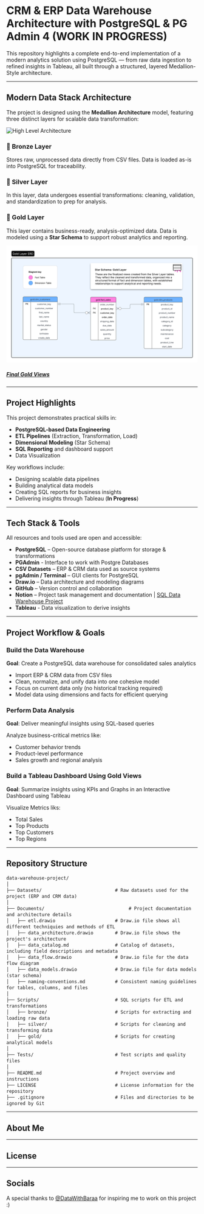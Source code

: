 # CRM & ERP Data Warehouse Architecture with PostgreSQL & PG Admin 4 (WORK IN PROGRESS)

This repository highlights a complete end-to-end implementation of a modern analytics solution using PostgreSQL — from raw data ingestion to refined insights in Tableau, all built through a structured, layered Medallion-Style architecture.

---

## Modern Data Stack Architecture

The project is designed using the **Medallion Architecture** model, featuring three distinct layers for scalable data transformation:

![High Level Architecture](https://github.com/user-attachments/assets/01b1ab91-9a21-477e-87d6-56b7408ba593)

### 🥉 Bronze Layer  
Stores raw, unprocessed data directly from CSV files. Data is loaded as-is into PostgreSQL for traceability.

### 🥈 Silver Layer  
In this layer, data undergoes essential transformations: cleaning, validation, and standardization to prep for analysis.

### 🥇 Gold Layer  
This layer contains business-ready, analysis-optimized data. Data is modeled using a **Star Schema** to support robust analytics and reporting.

![Gold ERD](https://github.com/AbdulRafay365/CRM-ERP-Data-Warehouse-Architecture-with-PostgreSQL-PG-Admin-4/blob/main/Documents/Gold%20Layer%20ERD.png)

##### [Final Gold Views](https://drive.google.com/drive/folders/1GZL7wKnuCOsxT3CmLQTtaIogmdH99bxu?usp=drive_link)
---

## Project Highlights

This project demonstrates practical skills in:

- **PostgreSQL-based Data Engineering**
- **ETL Pipelines** (Extraction, Transformation, Load)
- **Dimensional Modeling** (Star Schema)
- **SQL Reporting** and dashboard support
- Data Visualization

Key workflows include:

- Designing scalable data pipelines
- Building analytical data models
- Creating SQL reports for business insights
- Delivering insights through Tableau (**In Progress**)

---

## Tech Stack & Tools

All resources and tools used are open and accessible:

- **PostgreSQL** – Open-source database platform for storage & transformations
- **PGAdmin** - Interface to work with Postgre Databases
- **CSV Datasets** – ERP & CRM data used as source systems  
- **pgAdmin / Terminal** – GUI clients for PostgreSQL  
- **Draw.io** – Data architecture and modeling diagrams  
- **GitHub** – Version control and collaboration  
- **Notion** – Project task management and documentation | [SQL Data Warehouse Project](https://www.notion.so/SQL-Data-Warehouse-Project-1d964c033bf780ac9161f1ddc0cdf2f0)
- **Tableau** - Data visualization to derive insights

---

## Project Workflow & Goals

### Build the Data Warehouse  
**Goal**: Create a PostgreSQL data warehouse for consolidated sales analytics

- Import ERP & CRM data from CSV files
- Clean, normalize, and unify data into one cohesive model
- Focus on current data only (no historical tracking required)
- Model data using dimensions and facts for efficient querying

### Perform Data Analysis  
**Goal**: Deliver meaningful insights using SQL-based queries

Analyze business-critical metrics like:

- Customer behavior trends  
- Product-level performance  
- Sales growth and regional analysis  

### Build a Tableau Dashboard Using Gold Views
**Goal**: Summarize insights using KPIs and Graphs in an Interactive Dashboard using Tableau

Visualize Metrics liks:

- Total Sales
- Top Products
- Top Customers
- Top Regions
  
---

## Repository Structure
```
data-warehouse-project/
│
├── Datasets/                           # Raw datasets used for the project (ERP and CRM data)
│
├── Documents/                               # Project documentation and architecture details
│   ├── etl.drawio                      # Draw.io file shows all different techniquies and methods of ETL
│   ├── data_architecture.drawio        # Draw.io file shows the project's architecture
│   ├── data_catalog.md                 # Catalog of datasets, including field descriptions and metadata
│   ├── data_flow.drawio                # Draw.io file for the data flow diagram
│   ├── data_models.drawio              # Draw.io file for data models (star schema)
│   ├── naming-conventions.md           # Consistent naming guidelines for tables, columns, and files
│
├── Scripts/                            # SQL scripts for ETL and transformations
│   ├── bronze/                         # Scripts for extracting and loading raw data
│   ├── silver/                         # Scripts for cleaning and transforming data
│   ├── gold/                           # Scripts for creating analytical models
│
├── Tests/                              # Test scripts and quality files
│
├── README.md                           # Project overview and instructions
├── LICENSE                             # License information for the repository
├── .gitignore                          # Files and directories to be ignored by Git
```

---

## About Me

---

## License

---

## Socials

A special thanks to [@DataWithBaraa](https://github.com/DataWithBaraa) for inspiring me to work on this project :)

